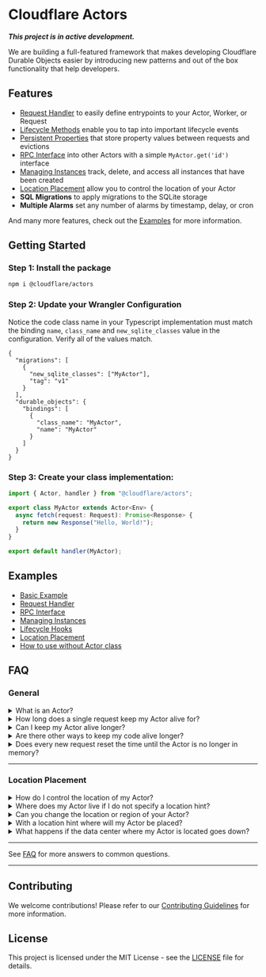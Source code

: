 # Cloudflare Actors

**_This project is in active development._**

We are building a full-featured framework that makes developing Cloudflare Durable Objects easier by introducing new patterns and out of the box functionality that help developers.

## Features

- [Request Handler](./examples/handler/) to easily define entrypoints to your Actor, Worker, or Request
- [Lifecycle Methods](./examples/lifecycle-hooks/) enable you to tap into important lifecycle events
- [Persistent Properties](./examples/persist) that store property values between requests and evictions
- [RPC Interface](./examples/rpc/) into other Actors with a simple `MyActor.get('id')` interface
- [Managing Instances](./examples/manage-instances/) track, delete, and access all instances that have been created
- [Location Placement](./examples/location-placement/) allow you to control the location of your Actor
- **SQL Migrations** to apply migrations to the SQLite storage
- **Multiple Alarms** set any number of alarms by timestamp, delay, or cron

And many more features, check out the [Examples](./examples) for more information.

## Getting Started

### Step 1: Install the package

```bash
npm i @cloudflare/actors
```

### Step 2: Update your Wrangler Configuration

Notice the code class name in your Typescript implementation must match the binding `name`, `class_name` and `new_sqlite_classes` value in the configuration. Verify all of the values match.

```jsonc
{
  "migrations": [
    {
      "new_sqlite_classes": ["MyActor"],
      "tag": "v1"
    }
  ],
  "durable_objects": {
    "bindings": [
      {
        "class_name": "MyActor",
        "name": "MyActor"
      }
    ]
  }
}
```

### Step 3: Create your class implementation:

```typescript
import { Actor, handler } from "@cloudflare/actors";

export class MyActor extends Actor<Env> {
  async fetch(request: Request): Promise<Response> {
    return new Response("Hello, World!");
  }
}

export default handler(MyActor);
```

## Examples

- [Basic Example](./examples/basic)
- [Request Handler](./examples/handler)
- [RPC Interface](./examples/rpc)
- [Managing Instances](./examples/manage-instances)
- [Lifecycle Hooks](./examples/lifecycle-hooks)
- [Location Placement](./examples/location-placement)
- [How to use without Actor class](./examples/durable-objects/)

## FAQ

### General

<details>
  <summary>What is an Actor?</summary>
  An Actor is a Durable Object that is stateful and has access to both compute and storage. You can think of it as a small server instance that is active when being accessed and asleep when not.
</details>

<details>
  <summary>How long does a single request keep my Actor alive for?</summary>
  A single request will keep the Actor alive for ~10 seconds.
</details>

<details>
  <summary>Can I keep my Actor alive longer?</summary>
  Using `setTimeout` in your code can keep it alive for up to ~60 seconds.
</details>

<details>
  <summary>Are there other ways to keep my code alive longer?</summary>
  Yes, you can use alarms to keep the Actor alive longer.
</details>

<details>
  <summary>Does every new request reset the time until the Actor is no longer in memory?</summary>
  Yes.
</details>

---

### Location Placement

<details>
  <summary>How do I control the location of my Actor?</summary>
  You can use location hints to control the location of your Actor.
</details>

<details>
  <summary>Where does my Actor live if I do not specify a location hint?</summary>
  If you do not specify a location hint, your Actor will be placed in the region closest to the user.
</details>

<details>
  <summary>Can you change the location or region of your Actor?</summary>
  No, you cannot change the location or region of your Actor. Once it has been instantiated it will always live in that region. If you want to move your Actor to a different region, you will need to deploy a new version of your code.
</details>

<details>
  <summary>With a location hint where will my Actor be placed?</summary>
  With a location hint, your Actor will be placed in the region you specified. The instance will be spawned somewhere randomly within the location region
  you provide. For example if you provide the `enam` location hint, the instance will be spawned somewhere randomly within the Eastern North America region.
</details>

<details>
  <summary>What happens if the data center where my Actor is located goes down?</summary>
  If the data center where your Actor is located goes down, your Actor will be moved to another data center.
</details>

---

See [FAQ](./FAQ.md) for more answers to common questions.

---

## Contributing

We welcome contributions! Please refer to our [Contributing Guidelines](./CONTRIBUTING.md) for more information.

## License

This project is licensed under the MIT License - see the [LICENSE](LICENSE) file for details.
